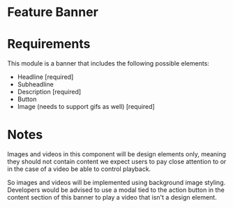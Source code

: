 # **Feature Banner**

# **Requirements**

This module is a banner that includes the following possible elements:

- Headline [required]
- Subheadline
- Description [required]
- Button
- Image (needs to support gifs as well) [required]

# **Notes**

Images and videos in this component will be design elements only, meaning they should not contain content we expect users to pay close attention to or in the case of a video be able to control playback.  

So images and videos will be implemented using background image styling.  Developers would be advised to use a modal tied to the action button in the content section of this banner to play a video that isn't a design element.
